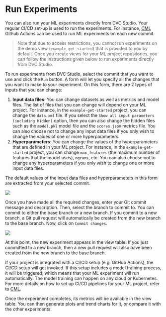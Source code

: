 # Run Experiments

You can also run your ML experiments directly from DVC Studio. Your regular
CI/CD set-up is used to run the experiments. For instance,
[CML](https://dvc.org/doc/cml) Github Actions can be used to run ML experiments
on each new commit.

> Note that due to access restrictions, you cannot run experiments on the demo
> view (`example-get-started`) that is provided to you by default. Once you
> create views for your ML project repositories, you can follow the instructions
> given below to run experiments directly from DVC Studio.

To run experiments from DVC Studio, select the commit that you want to use and
click the `Run` button. A form will let you specify all the changes that you
want to make to your experiment. On this form, there are 2 types of inputs that
you can change:

1. **Input data files**: You can change datasets as well as metrics and model
   files. The list of files that you can change will depend on your ML project.
   For instance, in the `example-get-started` project, you can change the
   `data.xml` file. If you select the
   `Show all input parameters (including hidden)` option, then you can also
   change the hidden files such as the `model.pkl` model file and the
   `scores.json` metrics file. You can also choose not to change any input data
   files if you only wish to change the values of one or more hyperparameters.
2. **Hyperparameters**: You can change the values of the hyperparameters that
   are defined in your ML project. For instance, in the `example-get-started`
   project, you can change `max_features` (the maximum number of features that
   the model uses), `ngrams`, etc. You can also choose not to change any
   hyperparameters if you only wish to change one or more input data files.

The default values of the input data files and hyperparameters in this form are
extracted from your selected commit.

![](https://static.iterative.ai/img/studio/cml_changes_v2.png)

Once you have made all the required changes, enter your Git commit message and
description. Then, select the branch to commit to. You can commit to either the
base branch or a new branch. If you commit to a new branch, a Git pull request
will automatically be created from the new branch to the base branch. Now, click
on `Commit changes`.

![](https://static.iterative.ai/img/studio/cml_commit_v2.png)

At this point, the new experiment appears in the view table. If you just
committed to a new branch, then a new pull request will also have been created
from the new branch to the base branch.

If your project is integrated with a CI/CD setup (e.g. GitHub Actions), the CI/CD
setup will get invoked. If this setup includes a model training process, it will
be triggered, which means that your ML experiment will run automatically. The
model training can happen on any cloud or Kubernetes. For more details on how to
set up CI/CD pipelines for your ML project, refer to [CML](https://cml.dev).

Once the experiment completes, its metrics will be available in the view table.
You can then generate plots and trend charts for it, or compare it with the
other experiments.
